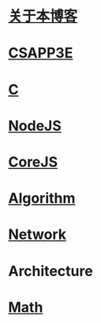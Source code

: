 
# [关于本博客](/mds/about.md)
# [CSAPP3E](/mds/csapp3e/index.md)
# [C](/mds/C/index.md)
# [NodeJS](/mds/nodejs/index.md)
# [CoreJS](/mds/corejs/index.md)
# [Algorithm](/mds/algorithm/index.md)
# [Network](/mds/network/index.md)
# Architecture
# [Math](/mds/math/index.md)